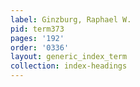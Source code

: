 ```yaml
---
label: Ginzburg, Raphael W.
pid: term373
pages: '192'
order: '0336'
layout: generic_index_term
collection: index-headings
---
```


